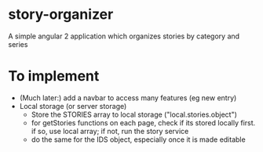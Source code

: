 # story-organizer

A simple angular 2 application which organizes stories by category and series

# To implement

* (Much later:) add a navbar to access many features (eg new entry)
* Local storage (or server storage)
  * Store the STORIES array to local storage ("local.stories.object")
  * for getStories functions on each page, check if its stored locally first. if so, use local array; if not, run the story service
  * do the same for the IDS object, especially once it is made editable
